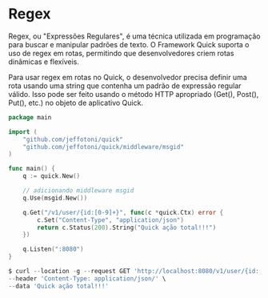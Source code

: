 # Regex

Regex, ou "Expressões Regulares", é uma técnica utilizada em programação para buscar e manipular padrões de texto. O Framework Quick suporta o uso de regex em rotas, permitindo que desenvolvedores criem rotas dinâmicas e flexíveis.

Para usar regex em rotas no Quick, o desenvolvedor precisa definir uma rota usando uma string que contenha um padrão de expressão regular válido. Isso pode ser feito usando o método HTTP apropriado (Get(), Post(), Put(), etc.) no objeto de aplicativo Quick.

```go
package main

import (
	"github.com/jeffotoni/quick"
	"github.com/jeffotoni/quick/middleware/msgid"
)

func main() {
	q := quick.New()

	// adicionando middleware msgid
	q.Use(msgid.New())

	q.Get("/v1/user/{id:[0-9]+}", func(c *quick.Ctx) error {
		c.Set("Content-Type", "application/json")
		return c.Status(200).String("Quick ação total!!!")
	})

	q.Listen(":8080")
}

```
```go
$ curl --location -g --request GET 'http://localhost:8080/v1/user/{id:[0-9]+}' \
--header 'Content-Type: application/json/' \
--data 'Quick ação total!!!'
```